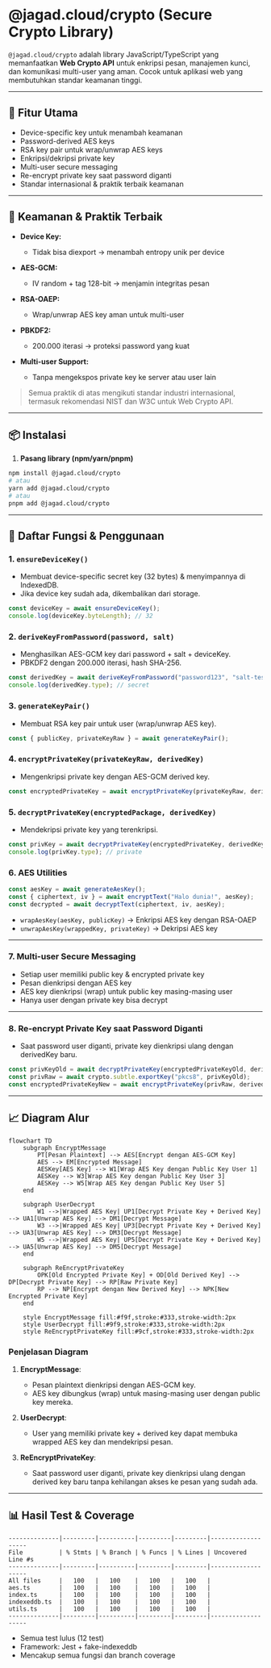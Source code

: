 # @jagad.cloud/crypto (Secure Crypto Library)

`@jagad.cloud/crypto` adalah library JavaScript/TypeScript yang memanfaatkan **Web Crypto API** untuk enkripsi pesan, manajemen kunci, dan komunikasi multi-user yang aman. Cocok untuk aplikasi web yang membutuhkan standar keamanan tinggi.

---

## 🔑 Fitur Utama

* Device-specific key untuk menambah keamanan
* Password-derived AES keys
* RSA key pair untuk wrap/unwrap AES keys
* Enkripsi/dekripsi private key
* Multi-user secure messaging
* Re-encrypt private key saat password diganti
* Standar internasional & praktik terbaik keamanan

---

## 🔐 Keamanan & Praktik Terbaik

* **Device Key:**

  * Tidak bisa diexport → menambah entropy unik per device
* **AES-GCM:**

  * IV random + tag 128-bit → menjamin integritas pesan
* **RSA-OAEP:**

  * Wrap/unwrap AES key aman untuk multi-user
* **PBKDF2:**

  * 200.000 iterasi → proteksi password yang kuat
* **Multi-user Support:**

  * Tanpa mengekspos private key ke server atau user lain

> Semua praktik di atas mengikuti standar industri internasional, termasuk rekomendasi NIST dan W3C untuk Web Crypto API.

---

## 📦 Instalasi

1. **Pasang library (npm/yarn/pnpm)**

```bash
npm install @jagad.cloud/crypto
# atau
yarn add @jagad.cloud/crypto
# atau
pnpm add @jagad.cloud/crypto
```

---

## 🔑 Daftar Fungsi & Penggunaan

### 1. `ensureDeviceKey()`

* Membuat device-specific secret key (32 bytes) & menyimpannya di IndexedDB.
* Jika device key sudah ada, dikembalikan dari storage.

```ts
const deviceKey = await ensureDeviceKey();
console.log(deviceKey.byteLength); // 32
```

### 2. `deriveKeyFromPassword(password, salt)`

* Menghasilkan AES-GCM key dari password + salt + deviceKey.
* PBKDF2 dengan 200.000 iterasi, hash SHA-256.

```ts
const derivedKey = await deriveKeyFromPassword("password123", "salt-test");
console.log(derivedKey.type); // secret
```

### 3. `generateKeyPair()`

* Membuat RSA key pair untuk user (wrap/unwrap AES key).

```ts
const { publicKey, privateKeyRaw } = await generateKeyPair();
```

### 4. `encryptPrivateKey(privateKeyRaw, derivedKey)`

* Mengenkripsi private key dengan AES-GCM derived key.

```ts
const encryptedPrivateKey = await encryptPrivateKey(privateKeyRaw, derivedKey);
```

### 5. `decryptPrivateKey(encryptedPackage, derivedKey)`

* Mendekripsi private key yang terenkripsi.

```ts
const privKey = await decryptPrivateKey(encryptedPrivateKey, derivedKey);
console.log(privKey.type); // private
```

### 6. AES Utilities

```ts
const aesKey = await generateAesKey();
const { ciphertext, iv } = await encryptText("Halo dunia!", aesKey);
const decrypted = await decryptText(ciphertext, iv, aesKey);
```

* `wrapAesKey(aesKey, publicKey)` → Enkripsi AES key dengan RSA-OAEP
* `unwrapAesKey(wrappedKey, privateKey)` → Dekripsi AES key

---

### 7. Multi-user Secure Messaging

* Setiap user memiliki public key & encrypted private key
* Pesan dienkripsi dengan AES key
* AES key dienkripsi (wrap) untuk public key masing-masing user
* Hanya user dengan private key bisa decrypt

---

### 8. Re-encrypt Private Key saat Password Diganti

* Saat password user diganti, private key dienkripsi ulang dengan derivedKey baru.

```ts
const privKeyOld = await decryptPrivateKey(encryptedPrivateKeyOld, derivedKeyOld);
const privRaw = await crypto.subtle.exportKey("pkcs8", privKeyOld);
const encryptedPrivateKeyNew = await encryptPrivateKey(privRaw, derivedKeyNew);
```

---

## 📈 Diagram Alur

```mermaid
flowchart TD
    subgraph EncryptMessage
        PT[Pesan Plaintext] --> AES[Encrypt dengan AES-GCM Key]
        AES --> EM[Encrypted Message]
        AESKey[AES Key] --> W1[Wrap AES Key dengan Public Key User 1]
        AESKey --> W3[Wrap AES Key dengan Public Key User 3]
        AESKey --> W5[Wrap AES Key dengan Public Key User 5]
    end

    subgraph UserDecrypt
        W1 -->|Wrapped AES Key| UP1[Decrypt Private Key + Derived Key] --> UA1[Unwrap AES Key] --> DM1[Decrypt Message]
        W3 -->|Wrapped AES Key| UP3[Decrypt Private Key + Derived Key] --> UA3[Unwrap AES Key] --> DM3[Decrypt Message]
        W5 -->|Wrapped AES Key| UP5[Decrypt Private Key + Derived Key] --> UA5[Unwrap AES Key] --> DM5[Decrypt Message]
    end

    subgraph ReEncryptPrivateKey
        OPK[Old Encrypted Private Key] + OD[Old Derived Key] --> DP[Decrypt Private Key] --> RP[Raw Private Key]
        RP --> NP[Encrypt dengan New Derived Key] --> NPK[New Encrypted Private Key]
    end

    style EncryptMessage fill:#f9f,stroke:#333,stroke-width:2px
    style UserDecrypt fill:#9f9,stroke:#333,stroke-width:2px
    style ReEncryptPrivateKey fill:#9cf,stroke:#333,stroke-width:2px
```

### Penjelasan Diagram

1. **EncryptMessage**:

   * Pesan plaintext dienkripsi dengan AES-GCM key.
   * AES key dibungkus (wrap) untuk masing-masing user dengan public key mereka.

2. **UserDecrypt**:

   * User yang memiliki private key + derived key dapat membuka wrapped AES key dan mendekripsi pesan.

3. **ReEncryptPrivateKey**:

   * Saat password user diganti, private key dienkripsi ulang dengan derived key baru tanpa kehilangan akses ke pesan yang sudah ada.

---

## 📊 Hasil Test & Coverage

```
--------------|---------|----------|---------|---------|-------------------
File          | % Stmts | % Branch | % Funcs | % Lines | Uncovered Line #s 
--------------|---------|----------|---------|---------|-------------------
All files     |   100   |   100    |   100   |   100   |                   
aes.ts        |   100   |   100    |   100   |   100   |                   
index.ts      |   100   |   100    |   100   |   100   |                   
indexeddb.ts  |   100   |   100    |   100   |   100   |                   
utils.ts      |   100   |   100    |   100   |   100   |                   
--------------|---------|----------|---------|---------|-------------------
```

* Semua test lulus (12 test)
* Framework: Jest + fake-indexeddb
* Mencakup semua fungsi dan branch coverage

